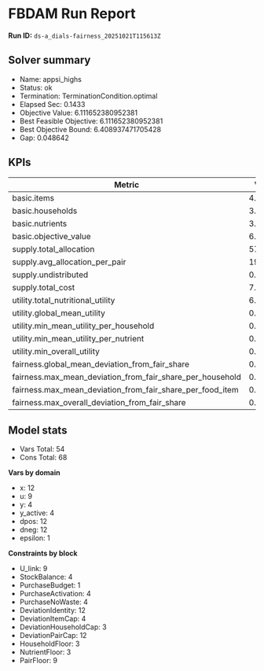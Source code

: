 # FBDAM Run Report

**Run ID:** `ds-a_dials-fairness_20251021T115613Z`

## Solver summary
- Name: appsi_highs
- Status: ok
- Termination: TerminationCondition.optimal
- Elapsed Sec: 0.1433
- Objective Value: 6.111652380952381
- Best Feasible Objective: 6.111652380952381
- Best Objective Bound: 6.408937471705428
- Gap: 0.048642

## KPIs
| Metric | Value |
|---|---|
| basic.items | 4.0 |
| basic.households | 3.0 |
| basic.nutrients | 3.0 |
| basic.objective_value | 6.11165 |
| supply.total_allocation | 57.0 |
| supply.avg_allocation_per_pair | 19.0 |
| supply.undistributed | 0.0 |
| supply.total_cost | 7.1 |
| utility.total_nutritional_utility | 6.11165 |
| utility.global_mean_utility | 0.67907 |
| utility.min_mean_utility_per_household | 0.64462 |
| utility.min_mean_utility_per_nutrient | 0.24957 |
| utility.min_overall_utility | 0.2252 |
| fairness.global_mean_deviation_from_fair_share | 0.37037 |
| fairness.max_mean_deviation_from_fair_share_per_household | 0.47222 |
| fairness.max_mean_deviation_from_fair_share_per_food_item | 0.44444 |
| fairness.max_overall_deviation_from_fair_share | 0.66667 |

## Model stats
- Vars Total: 54
- Cons Total: 68

**Vars by domain**
- x: 12
- u: 9
- y: 4
- y_active: 4
- dpos: 12
- dneg: 12
- epsilon: 1

**Constraints by block**
- U_link: 9
- StockBalance: 4
- PurchaseBudget: 1
- PurchaseActivation: 4
- PurchaseNoWaste: 4
- DeviationIdentity: 12
- DeviationItemCap: 4
- DeviationHouseholdCap: 3
- DeviationPairCap: 12
- HouseholdFloor: 3
- NutrientFloor: 3
- PairFloor: 9
